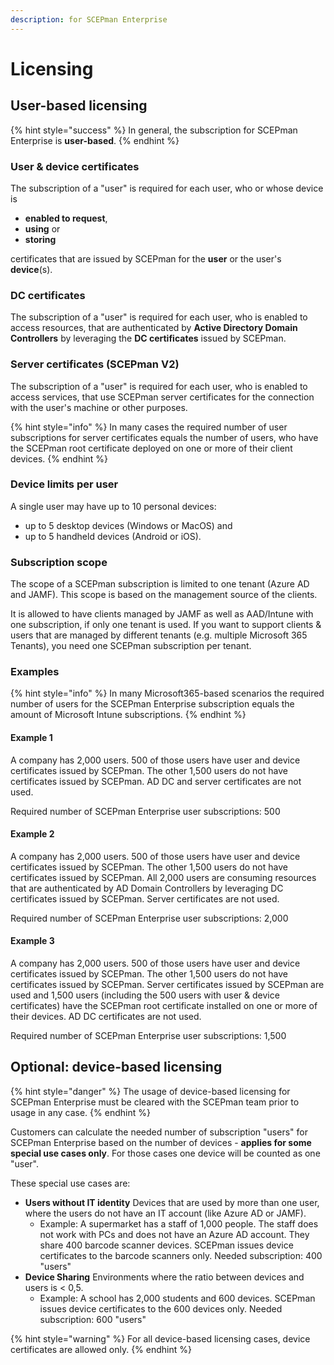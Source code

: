 ```yaml
---
description: for SCEPman Enterprise
---
```


# Licensing

## User-based licensing

{% hint style="success" %}
In general, the subscription for SCEPman Enterprise is **user-based**. 
{% endhint %}

### User & device certificates

The subscription of a "user" is required for each user, who or whose device is 

* **enabled to request**, 
* **using** or 
* **storing** 

certificates that are issued by SCEPman for the **user** or the user's **device**\(s\).

### DC certificates

The subscription of a "user" is required for each user, who is enabled to access resources, that are authenticated by **Active Directory Domain Controllers** by leveraging the **DC certificates** issued by SCEPman.

### Server certificates \(SCEPman V2\)

The subscription of a "user" is required for each user, who is enabled to access services, that use SCEPman server certificates for the connection with the user's machine or other purposes.

{% hint style="info" %}
In many cases the required number of user subscriptions for server certificates equals the number of users, who have the SCEPman root certificate deployed on one or more of their client devices.
{% endhint %}

### Device limits per user

A single user may have up to 10 personal devices:

* up to 5 desktop devices \(Windows or MacOS\) and
* up to 5 handheld devices \(Android or iOS\).

### Subscription scope

The scope of a SCEPman subscription is limited to one tenant \(Azure AD and JAMF\). This scope is based on the management source of the clients. 

It is allowed to have clients managed by JAMF as well as AAD/Intune with one subscription, if only one tenant is used. If you want to support clients & users that are managed by different tenants \(e.g. multiple Microsoft 365 Tenants\), you need one SCEPman subscription per tenant.

### Examples

{% hint style="info" %}
In many Microsoft365-based scenarios the required number of users for the SCEPman Enterprise subscription equals the amount of Microsoft Intune subscriptions.
{% endhint %}

#### Example 1

A company has 2,000 users. 500 of those users have user and device certificates issued by SCEPman. The other 1,500 users do not have certificates issued by SCEPman. AD DC and server certificates are not used.

Required number of SCEPman Enterprise user subscriptions: 500

#### Example 2

A company has 2,000 users. 500 of those users have user and device certificates issued by SCEPman. The other 1,500 users do not have certificates issued by SCEPman. All 2,000 users are consuming resources that are authenticated by AD Domain Controllers by leveraging DC certificates issued by SCEPman. Server certificates are not used.

Required number of SCEPman Enterprise user subscriptions: 2,000

#### Example 3

A company has 2,000 users. 500 of those users have user and device certificates issued by SCEPman. The other 1,500 users do not have certificates issued by SCEPman. Server certificates issued by SCEPman are used and 1,500 users \(including the 500 users with user & device certificates\) have the SCEPman root certificate installed on one or more of their devices. AD DC certificates are not used.

Required number of SCEPman Enterprise user subscriptions: 1,500

## Optional: device-based licensing

{% hint style="danger" %}
The usage of device-based licensing for SCEPman Enterprise must be cleared with the SCEPman team prior to usage in any case.
{% endhint %}

Customers can calculate the needed number of subscription "users" for SCEPman Enterprise based on the number of devices - **applies for some special use cases only**. For those cases one device will be counted as one "user". 

These special use cases are:

* **Users without IT identity** Devices that are used by more than one user, where the users do not have an IT account \(like Azure AD or JAMF\).
  * Example: A supermarket has a staff of 1,000 people. The staff does not work with PCs and does not have an Azure AD account. They share 400 barcode scanner devices. SCEPman issues device certificates to the barcode scanners only.  Needed subscription: 400 "users"
* **Device Sharing** Environments where the ratio between devices and users is &lt; 0,5.
  * Example: A school has 2,000 students and 600 devices. SCEPman issues device certificates to the 600 devices only. Needed subscription: 600 "users" 

{% hint style="warning" %}
For all device-based licensing cases, device certificates are allowed only.
{% endhint %}



